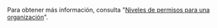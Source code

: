 Para obtener más información, consulta "[Niveles de permisos para una organización](/articles/permission-levels-for-an-organization)".
